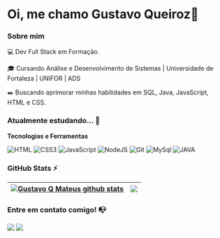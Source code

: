 
# Oi, me chamo Gustavo Queiroz👋

### Sobre mim

💻 Dev Full Stack em Formação.

<!-- Isso é um comentário, não irá aparecer no seu perfil
(Abaixo você seleciona o curso que você está fazendo no momento) -->

🎓 Cursando Análise e Desenvolvimento de Sistemas | Universidade de Fortaleza | UNIFOR | ADS

✒️ Buscando aprimorar minhas habilidades em SQL, Java, JavaScript, HTML e CSS.

### Atualmente estudando... 🔧

**Tecnologias e Ferramentas**

<!-- (Aqui você pode adicionar tecnologias que aprendeu no curso, já listamos algumas delas, e outras que já domina)) -->
![HTML](https://img.shields.io/badge/html-%23E34F26.svg?style=for-the-badge&logo=html&logoColor=white)
![CSS3](https://img.shields.io/badge/css3-%231572B6.svg?style=for-the-badge&logo=css3&logoColor=white)
![JavaScript](https://img.shields.io/badge/javascript-%23323330.svg?style=for-the-badge&logo=javascript&logoColor=%23F7DF1E)
![NodeJS](https://img.shields.io/badge/node.js-6DA55F?style=for-the-badge&logo=node.js&logoColor=white)
![Git](https://img.shields.io/badge/git-%23F05033.svg?style=for-the-badge&logo=git&logoColor=white)
![MySql](https://img.shields.io/badge/MySQL-4479A1?style=for-the-badge&logo=mysql&logoColor=white)
![JAVA](https://img.shields.io/badge/Java-ED8B00?style=for-the-badge&logo=openjdk&logoColor=white)

<!-- (Já colocar tecnologias do On Demand que aprende no curso)) -->

### GitHub Stats ⚡

| <a href="https://github.com/anuraghazra/github-readme-stats"><img align="center" src="https://github-readme-stats.vercel.app/api?username=GustavoQ-Mateus&show_icons=true&include_all_commits=true&theme=buefy&hide_border=true" alt="Gustavo Q Mateus github stats" /></a> | <a href="https://github.com/anuraghazra/github-readme-stats"><img align="center" src="https://github-readme-stats.vercel.app/api/top-langs/?username=GustavoQ-Mateus&layout=compact&theme=buefy&hide_border=true" /></a> |
| ------------- | ------------- |

### Entre em contato comigo! 📭
<div>
<a href="https://www.instagram.com/gustavo__qmateus?igsh=MWNpeWU4dTdpd3B0ag%3D%3D&utm_source=qr" target="_blank"><img src="https://img.shields.io/badge/-Instagram-%23E4405F?style=for-the-badge&logo=instagram&logoColor=white" target="_blank"></a>
<a href="https://www.linkedin.com/in/gustavo-queiroz-mateus-935255283?utm_source=share&utm_campaign=share_via&utm_content=profile&utm_medium=ios_app" target="_blank"><img src="https://img.shields.io/badge/-LinkedIn-%230077B5?style=for-the-badge&logo=linkedin&logoColor=white" target="_blank"></a>   
</div>
